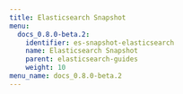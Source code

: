 ```yaml
---
title: Elasticsearch Snapshot
menu:
  docs_0.8.0-beta.2:
    identifier: es-snapshot-elasticsearch
    name: Elasticsearch Snapshot
    parent: elasticsearch-guides
    weight: 10
menu_name: docs_0.8.0-beta.2
---
```

